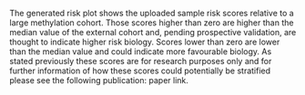 
The generated risk plot shows the uploaded sample risk scores relative to a large methylation cohort. Those scores higher than zero are higher than the median value of the external cohort and, pending prospective validation, are thought to indicate higher risk biology. Scores lower than zero are lower than the median value and could indicate more favourable biology. 
As stated previously these scores are for research purposes only and for further information of how these scores could potentially be stratified please see the following publication: paper link. 


